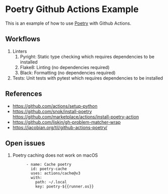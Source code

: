 # Poetry Github Actions Example

This is an example of how to use [Poetry](https://python-poetry.org/) with Github Actions.

## Workflows

1. Linters
    1. Pyright: Static type checking which requires dependencies to be installed
    2. Flake8: Linting (no dependencies required)
    3. Black: Formatting (no dependencies required)
2. Tests: Unit tests with pytest which requires dependencies to be installed

## References

- https://github.com/actions/setup-python
- https://github.com/snok/install-poetry https://github.com/marketplace/actions/install-poetry-action
- https://github.com/liskin/gh-problem-matcher-wrap
- https://jacobian.org/til/github-actions-poetry/

## Open issues

1. Poetry caching does not work on macOS
    ```
          - name: Cache poetry
            id: poetry-cache
            uses: actions/cache@v3
            with:
              path: ~/.local
              key: poetry-${{runner.os}}
    ```
